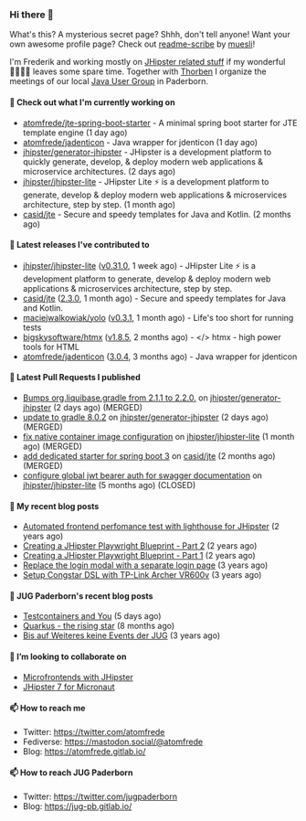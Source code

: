 ### Hi there 👋

What's this? A mysterious secret page? Shhh, don't tell anyone!
Want your own awesome profile page? Check out [readme-scribe](https://github.com/muesli/readme-scribe) by [muesli](https://github.com/muesli)!

I'm Frederik and working mostly on [JHipster related stuff](https://github.com/jhipster/) if my wonderful 👨‍👩‍👧‍👦 leaves some spare time.
Together with [Thorben](https://github.com/thjanssen) I organize the meetings of our local [Java User Group](https://github.com/jugpaderborn) in Paderborn.

#### 👷 Check out what I'm currently working on

- [atomfrede/jte-spring-boot-starter](https://github.com/atomfrede/jte-spring-boot-starter) - A minimal spring boot starter for JTE template engine (1 day ago)
- [atomfrede/jadenticon](https://github.com/atomfrede/jadenticon) - Java wrapper for jdenticon (1 day ago)
- [jhipster/generator-jhipster](https://github.com/jhipster/generator-jhipster) - JHipster is a development platform to quickly generate, develop, &amp; deploy modern web applications &amp; microservice architectures. (2 days ago)
- [jhipster/jhipster-lite](https://github.com/jhipster/jhipster-lite) - JHipster Lite ⚡ is a development platform to generate, develop &amp; deploy modern web applications &amp; microservices architecture, step by step. (1 month ago)
- [casid/jte](https://github.com/casid/jte) - Secure and speedy templates for Java and Kotlin. (2 months ago)

#### 🔭 Latest releases I've contributed to

- [jhipster/jhipster-lite](https://github.com/jhipster/jhipster-lite) ([v0.31.0](https://github.com/jhipster/jhipster-lite/releases/tag/v0.31.0), 1 week ago) - JHipster Lite ⚡ is a development platform to generate, develop &amp; deploy modern web applications &amp; microservices architecture, step by step.
- [casid/jte](https://github.com/casid/jte) ([2.3.0](https://github.com/casid/jte/releases/tag/2.3.0), 1 month ago) - Secure and speedy templates for Java and Kotlin.
- [maciejwalkowiak/yolo](https://github.com/maciejwalkowiak/yolo) ([v0.3.1](https://github.com/maciejwalkowiak/yolo/releases/tag/v0.3.1), 1 month ago) - Life&#39;s too short for running tests
- [bigskysoftware/htmx](https://github.com/bigskysoftware/htmx) ([v1.8.5](https://github.com/bigskysoftware/htmx/releases/tag/v1.8.5), 2 months ago) - &lt;/&gt; htmx - high power tools for HTML
- [atomfrede/jadenticon](https://github.com/atomfrede/jadenticon) ([3.0.4](https://github.com/atomfrede/jadenticon/releases/tag/3.0.4), 3 months ago) - Java wrapper for jdenticon

#### 🔨 Latest Pull Requests I published

- [Bumps org.liquibase.gradle from 2.1.1 to 2.2.0.](https://github.com/jhipster/generator-jhipster/pull/21749) on [jhipster/generator-jhipster](https://github.com/jhipster/generator-jhipster) (2 days ago) (MERGED)
- [update to gradle 8.0.2](https://github.com/jhipster/generator-jhipster/pull/21747) on [jhipster/generator-jhipster](https://github.com/jhipster/generator-jhipster) (2 days ago) (MERGED)
- [fix native container image configuration](https://github.com/jhipster/jhipster-lite/pull/5544) on [jhipster/jhipster-lite](https://github.com/jhipster/jhipster-lite) (1 month ago) (MERGED)
- [add dedicated starter for spring boot 3](https://github.com/casid/jte/pull/195) on [casid/jte](https://github.com/casid/jte) (2 months ago) (MERGED)
- [configure global jwt bearer auth for swagger documentation](https://github.com/jhipster/jhipster-lite/pull/4366) on [jhipster/jhipster-lite](https://github.com/jhipster/jhipster-lite) (5 months ago) (CLOSED)

#### 📜 My recent blog posts

- [Automated frontend perfomance test with lighthouse for JHipster](https://atomfrede.gitlab.io/2021/04/automated-frontend-perfomance-test-with-lighthouse-for-jhipster/) (2 years ago)
- [Creating a JHipster Playwright Blueprint - Part 2](https://atomfrede.gitlab.io/2021/03/creating-a-jhipster-playwright-blueprint-part-2/) (2 years ago)
- [Creating a JHipster Playwright Blueprint - Part 1](https://atomfrede.gitlab.io/2021/03/creating-a-jhipster-playwright-blueprint-part-1/) (2 years ago)
- [Replace the login modal with a separate login page](https://atomfrede.gitlab.io/2019/11/replace-the-login-modal-with-a-separate-login-page/) (3 years ago)
- [Setup Congstar DSL with TP-Link Archer VR600v](https://atomfrede.gitlab.io/2019/08/setup-congstar-dsl-with-tp-link-archer-vr600v/) (3 years ago)

#### 📜 JUG Paderborn's recent blog posts

- [Testcontainers and You](https://jug-pb.gitlab.io/blog/2023/testcontainers-and-you.html) (5 days ago)
- [Quarkus - the rising star](https://jug-pb.gitlab.io/blog/2022/quarkus-rising-star.html) (8 months ago)
- [Bis auf Weiteres keine Events der JUG](https://jug-pb.gitlab.io/blog/2020/covid-19.html) (3 years ago)

#### 👯 I’m looking to collaborate on

- [Microfrontends with JHipster](https://github.com/jhipster/generator-jhipster/issues/10189)
- [JHipster 7 for Micronaut](https://github.com/jhipster/generator-jhipster-micronaut/issues/250)

#### 📫 How to reach me

- Twitter: https://twitter.com/atomfrede
- Fediverse: https://mastodon.social/@atomfrede
- Blog: https://atomfrede.gitlab.io/

#### 📫 How to reach JUG Paderborn

- Twitter: https://twitter.com/jugpaderborn
- Blog: https://jug-pb.gitlab.io/
